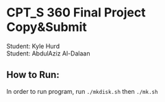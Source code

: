 # CPT_S 360 Final Project Copy&Submit
Student: Kyle Hurd   
Student: AbdulAziz Al-Dalaan

## How to Run:
In order to run program, run `./mkdisk.sh` then `./mk.sh`